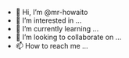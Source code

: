 - 👋 Hi, I’m @mr-howaito
- 👀 I’m interested in ...
- 🌱 I’m currently learning ...
- 💞️ I’m looking to collaborate on ...
- 📫 How to reach me ...

<!---
mr-howaito/mr-howaito is a ✨ special ✨ repository because its `README.md` (this file) appears on your GitHub profile.
You can click the Preview link to take a look at your changes.
--->
